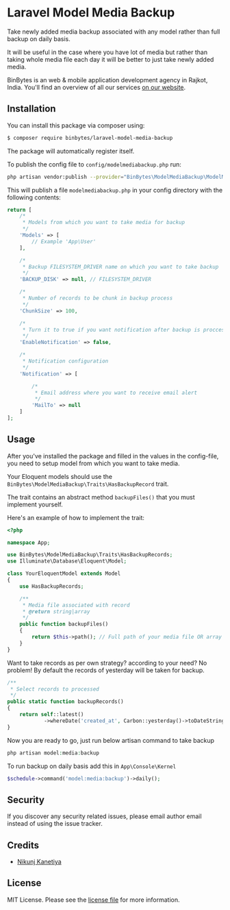# Laravel Model Media Backup
Take newly added media backup associated with any model rather than full backup on daily basis.

It will be useful in the case where you have lot of media but rather than taking whole media file each day it will be better to just take newly added media.

BinBytes is an web & mobile application development agency in Rajkot, India. You'll find an overview of all our services [on our website](https://binbytes.com).

## Installation

You can install this package via composer using:

``` bash
$ composer require binbytes/laravel-model-media-backup
```

The package will automatically register itself.

To publish the config file to `config/modelmediabackup.php` run:

```bash
php artisan vendor:publish --provider="BinBytes\ModelMediaBackup\ModelMediaBackupServiceProvider"
```
This will publish a file `modelmediabackup.php` in your config directory with the following contents:

```php
return [
    /*
     * Models from which you want to take media for backup
     */
    'Models' => [
        // Example 'App\User'
    ],

    /*
     * Backup FILESYSTEM_DRIVER name on which you want to take backup
     */
    'BACKUP_DISK' => null, // FILESYSTEM_DRIVER

    /*
     * Number of records to be chunk in backup process
     */
    'ChunkSize' => 100,

    /*
     * Turn it to true if you want notification after backup is proccessed
     */
    'EnableNotification' => false,

    /*
     * Notification configuration
     */
    'Notification' => [

        /*
         * Email address where you want to receive email alert
         */
        'MailTo' => null
    ]
];
```
## Usage
After you've installed the package and filled in the values in the config-file, you need to setup model from which you want to take media.

Your Eloquent models should use the `BinBytes\ModelMediaBackup\Traits\HasBackupRecord` trait.

The trait contains an abstract method `backupFiles()` that you must implement yourself. 

Here's an example of how to implement the trait:

```php
<?php

namespace App;

use BinBytes\ModelMediaBackup\Traits\HasBackupRecords;
use Illuminate\Database\Eloquent\Model;

class YourEloquentModel extends Model
{
    use HasBackupRecords;

    /**
     * Media file associated with record
     * @return string|array
     */
    public function backupFiles()
    {
        return $this->path(); // Full path of your media file OR array of paths
    }
}
```

Want to take records as per own strategy? according to your need? No problem!
By default the records of yesterday will be taken for backup.

```php
/**
 * Select records to processed
 */
public static function backupRecords()
{
    return self::latest()
            ->whereDate('created_at', Carbon::yesterday()->toDateString());
}
```

Now you are ready to go, just run below artisan command to take backup
```php
php artisan model:media:backup
```

To run backup on daily basis add this in `App\Console\Kernel`
```php
$schedule->command('model:media:backup')->daily();
```

## Security

If you discover any security related issues, please email author email instead of using the issue tracker.

## Credits

- [Nikunj Kanetiya](https://github.com/nikkanetiya)

## License

MIT License. Please see the [license file](LICENSE.md) for more information.

[link-author]: https://github.com/binbytes